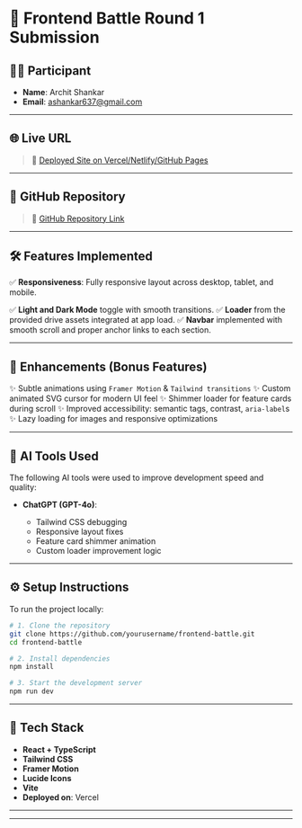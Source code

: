 # 🚀 Frontend Battle Round 1 Submission

## 👨‍💻 Participant

* **Name**: Archit Shankar
* **Email**: [ashankar637@gmail.com](mailto:ashankar637@gmail.com) 

---

## 🌐 Live URL

> 🔗 [Deployed Site on Vercel/Netlify/GitHub Pages](https://your-live-site-url.com)

---

## 📂 GitHub Repository

> 🔗 [GitHub Repository Link](https://github.com/yourusername/frontend-battle)

---

## 🛠️ Features Implemented

✅ **Responsiveness**: Fully responsive layout across desktop, tablet, and mobile.

✅ **Light and Dark Mode** toggle with smooth transitions.
✅ **Loader** from the provided drive assets integrated at app load.
✅ **Navbar** implemented with smooth scroll and proper anchor links to each section.

---

## 🎨 Enhancements (Bonus Features)

✨ Subtle animations using `Framer Motion` & `Tailwind transitions`
✨ Custom animated SVG cursor for modern UI feel
✨ Shimmer loader for feature cards during scroll
✨ Improved accessibility: semantic tags, contrast, `aria-label`s
✨ Lazy loading for images and responsive optimizations

---

## 🧠 AI Tools Used

The following AI tools were used to improve development speed and quality:

* **ChatGPT (GPT-4o)**:

  * Tailwind CSS debugging
  * Responsive layout fixes
  * Feature card shimmer animation
  * Custom loader improvement logic


---

## ⚙️ Setup Instructions

To run the project locally:

```bash
# 1. Clone the repository
git clone https://github.com/yourusername/frontend-battle.git
cd frontend-battle

# 2. Install dependencies
npm install

# 3. Start the development server
npm run dev
```

---

## 🧹 Tech Stack

* **React + TypeScript**
* **Tailwind CSS**
* **Framer Motion**
* **Lucide Icons**
* **Vite** 
* **Deployed on**: Vercel 
---



---
